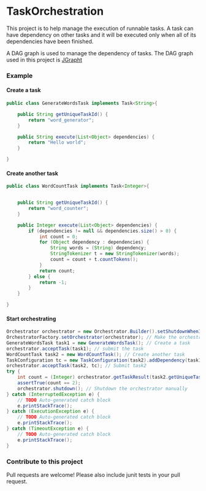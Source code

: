 TaskOrchestration
=============

This project is to help manage the execution of runnable tasks. A task can have dependency on other tasks and it will be executed only when all of its dependencies have been finished.

A DAG graph is used to manage the dependency of tasks. The DAG graph used in this project is [JGrapht](http://jgrapht.org/)

### Example
#### Create a task
```Java
public class GenerateWordsTask implements Task<String>{

  	public String getUniqueTaskId() {
  		return "word_generator";
  	}

  	public String execute(List<Object> dependencies) {
  		return "Hello world";
  	}

}
```
#### Create another task
```Java
public class WordCountTask implements Task<Integer>{


	public String getUniqueTaskId() {
		return "word_counter";
	}

	public Integer execute(List<Object> dependencies) {
		if (dependencies != null && dependencies.size() > 0) {
			int count = 0;
			for (Object dependency : dependencies) {
				String words = (String) dependency;
				StringTokenizer t = new StringTokenizer(words);
				count = count + t.countTokens();
			}
			return count;
		} else {
			return -1;
		}
	}

}
```
#### Start orchestrating
```Java
Orchestrator orchestrator = new Orchestrator.Builder().setShutdownWhenIdle(false).build(); // Create an orchestrator
OrchestratorFactory.setOrchestrator(orchestrator); // Make the orchestrator shareable 
GenerateWordsTask task1 = new GenerateWordsTask(); // Create a task
orchestrator.acceptTask(task1); // submit the task
WordCountTask task2 = new WordCountTask(); // Create another task
TaskConfiguration tc = new TaskConfiguration(task2).addDependency(task1); // Make task2 depend on task1
orchestrator.acceptTask(task2, tc); // Submit task2
try {
	int count = (Integer) orchestrator.getTaskResult(task2.getUniqueTaskId(), 1000, TimeUnit.MILLISECONDS); // Get the result of task2
	assertTrue(count == 2);
	orchestrator.shutdown(); // Shutdown the orchestrator manually
} catch (InterruptedException e) {
	// TODO Auto-generated catch block
	e.printStackTrace();
} catch (ExecutionException e) {
	// TODO Auto-generated catch block
	e.printStackTrace();
} catch (TimeoutException e) {
	// TODO Auto-generated catch block
	e.printStackTrace();
}
```

### Contribute to this project
Pull requests are welcome! Please also include junit tests in your pull request.
